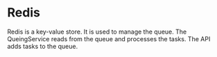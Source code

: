 # Redis

Redis is a key-value store. It is used to manage the queue. The QueingService reads from the queue and processes the
tasks. The API adds tasks to the queue.
